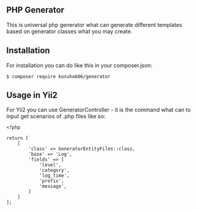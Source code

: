 PHP Generator
---

This is universal php generator what can
generate different templates based on 
generator classes what you may create.

Installation
---

For installation you can do like this in your composer.json:
```
$ composer require kosuha606/generator
```

Usage in Yii2
---

For Yii2 you can use GeneratorController - it is the command
what can to input get scenarios of .php files like so:
```
<?php

return [
    [
        'class' => GeneratorEntityFiles::class,
        'base' => 'Log',
        'fields' => [
            'level',
            'category',
            'log_time',
            'prefix',
            'message',
        ]
    ]
];
```
